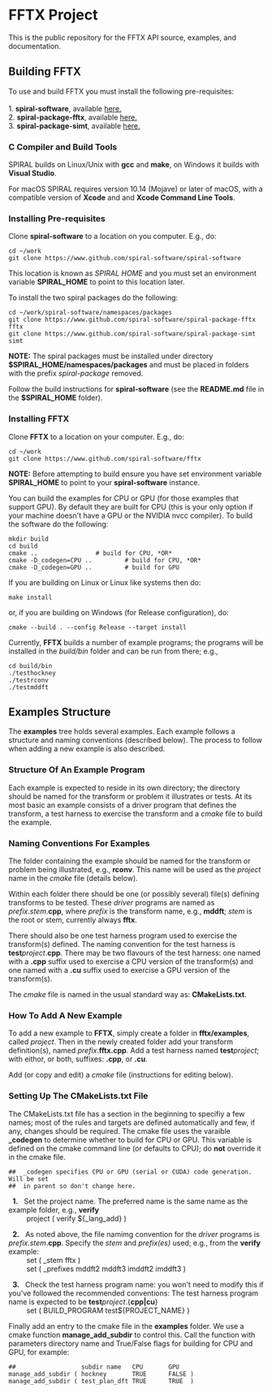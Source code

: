 FFTX Project
============

This is the public repository for the FFTX API source, examples, and documentation.

## Building FFTX

To use and build FFTX you must install the following pre-requisites:<br><br>
    1.  **spiral-software**, available [here.](https://www.github.com/spiral-software/spiral-software)<br>
    2.  **spiral-package-fftx**, available [here.](https://www.github.com/spiral-software/spiral-package-fftx)<br>
    3.  **spiral-package-simt**, available [here.](https://www.github.com/spiral-software/spiral-package-simt)<br>

### C Compiler and Build Tools

SPIRAL builds on Linux/Unix with **gcc** and **make**, on Windows it builds with **Visual Studio**.

For macOS SPIRAL requires version 10.14 (Mojave) or later of macOS, with a compatible version of **Xcode** and
and **Xcode Command Line Tools**. 

### Installing Pre-requisites

Clone **spiral-software** to a location on you computer.  E.g., do:
```
cd ~/work
git clone https://www.github.com/spiral-software/spiral-software
```
This location is known as *SPIRAL HOME* and you must set an environment variable
**SPIRAL_HOME** to point to this location later.

To install the two spiral packages do the following:
```
cd ~/work/spiral-software/namespaces/packages
git clone https://www.github.com/spiral-software/spiral-package-fftx fftx
git clone https://www.github.com/spiral-software/spiral-package-simt simt
```
**NOTE:** The spiral packages must be installed under directory
**$SPIRAL_HOME/namespaces/packages** and must be placed in folders with the
prefix *spiral-package* removed. 

Follow the build instructions for **spiral-software** (see the **README.md**
file in the **$SPIRAL_HOME** folder).

### Installing FFTX

Clone **FFTX** to a location on your computer.  E.g., do:
```
cd ~/work
git clone https://www.github.com/spiral-software/fftx
```
**NOTE:** Before attempting to build ensure you have set environment variable
**SPIRAL_HOME** to point to your **spiral-software** instance.

You can build the examples for CPU or GPU (for those examples that support GPU).
By default they are built for CPU (this is your only option if your machine
doesn't have a GPU or the NVIDIA nvcc compiler).  To build the software do the
following:
```
mkdir build
cd build
cmake ..				# build for CPU, *OR*
cmake -D_codegen=CPU ..			# build for CPU, *OR*
cmake -D_codegen=GPU ..			# build for GPU
```
If you are building on Linux or Linux like systems then do:
```
make install
```
or, if you are building on Windows (for Release configuration), do:
```
cmake --build . --config Release --target install
```

Currently, **FFTX** builds a number of example programs; the programs will be
installed in the *build/bin* folder and can be run from there; e.g.,
```
cd build/bin
./testhockney
./testrconv
./testmddft
```

## Examples Structure

The **examples** tree holds several examples.  Each example follows a structure
and naming conventions (described below).  The process to follow when adding a
new example is also described.

### Structure Of An Example Program

Each example is expected to reside in its own directory; the directory should be
named for the transform or problem it illustrates or tests.   At its most basic
an example consists of a driver program that defines the transform, a test
harness to exercise the transform and a *cmake* file to build the example.

### Naming Conventions For Examples

The folder containing the example should be named for the transform or problem
being illustrated, e.g., **rconv**.  This name will be used as the *project*
name in the *cmake* file (details below).

Within each folder there should be one (or possibly several) file(s) defining
transforms to be tested.  These *driver* programs are named as
*prefix*.*stem*.**cpp**, where *prefix* is the transform name, e.g., **mddft**;
*stem* is the root or stem, currently always **fftx**.

There should also be one test harness program used to exercise the transform(s)
defined.  The naming convention for the test harness is
**test**_project_.**cpp**.  There may be two flavours of the test harness: one
named with a **.cpp** suffix used to exercise a CPU version of the transform(s)
and one named with a **.cu** suffix used to exercise a GPU version of the
transform(s).

The *cmake* file is named in the usual standard way as: **CMakeLists.txt**.

### How To Add A New Example

To add a new example to **FFTX**, simply create a folder in **fftx/examples**,
called *project*.  Then in the newly created folder add your transform
definition(s), named *prefix*.**fftx.cpp**.  Add a test harness named
**test**_project_; with eithor, or both, suffixes: **.cpp**, or **.cu**.

Add (or copy and edit) a *cmake* file (instructions for editing below).

### Setting Up The CMakeLists.txt File

The CMakeLists.txt file has a section in the beginning to specifiy a few names;
most of the rules and targets are defined automatically and few, if any, changes
should be required.  The cmake file uses the varaible **\_codegen** to determine
whether to build for CPU or GPU.  This variable is defined on the cmake command
line (or defaults to CPU); do **not** override it in the cmake file.

```
##  _codegen specifies CPU or GPU (serial or CUDA) code generation.  Will be set
##  in parent so don't change here.
```

&nbsp;&nbsp;**1.**&nbsp;&nbsp;
Set the project name.  The preferred name is the same name as the example folder, e.g., **verify**<br>
&nbsp;&nbsp;&nbsp;&nbsp;&nbsp;&nbsp;&nbsp;&nbsp;
project ( verify ${\_lang\_add} )

&nbsp;&nbsp;**2.**&nbsp;&nbsp;
As noted above, the file namimg convention for the *driver* programs is *prefix.stem*.**cpp**.
Specify the *stem* and *prefix(es)* used; e.g., from the **verify** example:<br>
&nbsp;&nbsp;&nbsp;&nbsp;&nbsp;&nbsp;&nbsp;&nbsp;
set ( \_stem fftx )<br>
&nbsp;&nbsp;&nbsp;&nbsp;&nbsp;&nbsp;&nbsp;&nbsp;
set ( \_prefixes mddft2 mddft3 imddft2 imddft3 )

&nbsp;&nbsp;**3.**&nbsp;&nbsp;
Check the test harness program name: you won't need to modify this if you've
followed the recommended conventions:  The test harness program name is expected
to be **test**_project_.{**cpp|cu**}<br> 
&nbsp;&nbsp;&nbsp;&nbsp;&nbsp;&nbsp;&nbsp;&nbsp;
    set ( BUILD\_PROGRAM test${PROJECT\_NAME} )
<br>

Finally add an entry to the cmake file in the **examples** folder.  We use a cmake
function **manage_add_subdir** to control this.  Call the function with
parameters directory name and True/False flags for building for CPU and GPU, for
example:
```
##                  subdir name   CPU       GPU
manage_add_subdir ( hockney       TRUE      FALSE )
manage_add_subdir ( test_plan_dft TRUE      TRUE  )
```